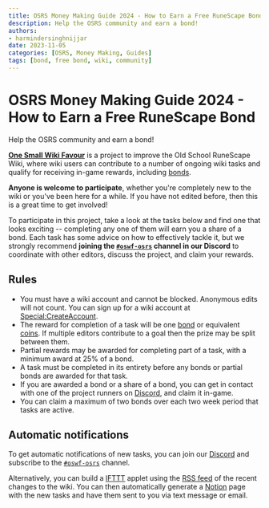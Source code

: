```yaml
---
title: OSRS Money Making Guide 2024 - How to Earn a Free RuneScape Bond
description: Help the OSRS community and earn a bond!
authors:
- harmindersinghnijjar
date: 2023-11-05
categories: [OSRS, Money Making, Guides]
tags: [bond, free bond, wiki, community]
---
```


# OSRS Money Making Guide 2024 - How to Earn a Free RuneScape Bond

Help the OSRS community and earn a bond!

[**One Small Wiki Favour**](https://oldschool.runescape.wiki/w/RuneScape:One_Small_Wiki_Favour) is a project to improve the Old School RuneScape Wiki, where wiki users can contribute to a number of ongoing wiki tasks and qualify for receiving in-game rewards, including [bonds](https://oldschool.runescape.wiki/w/Old_school_bond 'Old school bond').


**Anyone is welcome to participate**, whether you're completely new to the wiki or you've been here for a while. If you have not edited before, then this is a great time to get involved!


To participate in this project, take a look at the tasks below and find one that looks exciting -- completing any one of them will earn you a share of a bond. Each task has some advice on how to effectively tackle it, but we strongly recommend **joining the [`#oswf-osrs`](https://discord.gg/79D57sU8Ky) channel in our Discord** to coordinate with other editors, discuss the project, and claim your rewards.


## Rules


- You must have a wiki account and cannot be blocked. Anonymous edits will not count. You can sign up for a wiki account at [Special:CreateAccount](https://oldschool.runescape.wiki/w/Special:CreateAccount 'Special:CreateAccount').
- The reward for completion of a task will be one [bond](https://oldschool.runescape.wiki/w/Bond 'Bond') or equivalent [coins](https://oldschool.runescape.wiki/w/Coins 'Coins'). If multiple editors contribute to a goal then the prize may be split between them.
- Partial rewards may be awarded for completing part of a task, with a minimum award at 25% of a bond.
- A task must be completed in its entirety before any bonds or partial bonds are awarded for that task.
- If you are awarded a bond or a share of a bond, you can get in contact with one of the project runners on [Discord](https://discord.gg/79D57sU8Ky), and claim it in-game.
- You can claim a maximum of two bonds over each two week period that tasks are active.


## Automatic notifications


To get automatic notifications of new tasks, you can join our [Discord](https://discord.gg/79D57sU8Ky) and subscribe to the [`#oswf-osrs`](https://discord.gg/79D57sU8Ky) channel.

Alternatively, you can build a [IFTTT](https://ifttt.com/) applet using the [RSS feed](https://oldschool.runescape.wiki/w/Special:RecentChanges?hidebots=1&hidecategorization=1&hideWikibase=1&days=14&limit=50&feed=rss) of the recent changes to the wiki. You can then automatically generate a [Notion](https://www.notion.so/) page with the new tasks and have them sent to you via text message or email.
